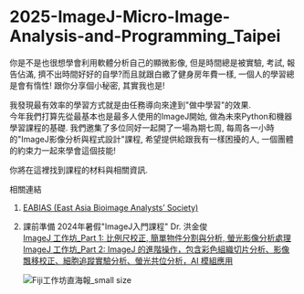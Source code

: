 # 2025-ImageJ-Micro-Image-Analysis-and-Programming_Taipei

你是不是也很想學會利用軟體分析自己的顯微影像, 但是時間總是被實驗, 考試, 報告佔滿, 擠不出時間好好的自學?而且就跟白繳了健身房年費一樣, 一個人的學習總是會有惰性!
跟你分享個小秘密, 其實我也是!

我發現最有效率的學習方式就是由任務導向來達到"做中學習"的效果.  
今年我們打算先從最基本也是最多人使用的ImageJ開始, 做為未來Python和機器學習課程的基礎. 我們邀集了多位同好一起開了一場為期七周, 每周各一小時的"ImageJ影像分析與程式設計"課程, 希望提供給跟我有一樣困擾的人, 一個團體的約束力一起來學會這個技能!

你將在這裡找到課程的材料與相關資訊.


相關連結
1. [EABIAS (East Asia Bioimage Analysts’ Society)](<https://eabias.github.io/>)
2. 課前準備  2024年暑假"ImageJ入門課程" Dr. 洪金俊  
   [ImageJ 工作坊_Part 1: 比例尺校正, 簡單物件分割與分析, 螢光影像分析處理](<https://www.youtube.com/watch?v=n4K9VmHjwyE>)  
   [ImageJ 工作坊_Part 2:  ImageJ 的進階操作，包含彩色組織切片分析、影像飄移校正、細胞追蹤實驗分析、螢光共位分析，AI 模組應用](<https://www.youtube.com/watch?v=GkZL2a2wbVo>)
   

   ![Fiji工作坊直海報_small size](https://github.com/user-attachments/assets/bc79a9c9-7dc9-475f-9453-516137722e85)
